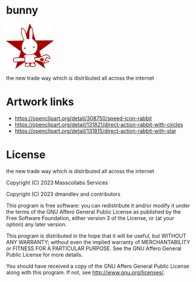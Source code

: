 # bunny

<img src="img/RedStarDirectActionRabbit.png" width="129" height="122">

the new trade way which is distributed all across the internet

# Artwork links

* https://openclipart.org/detail/308750/speed-icon-rabbit
* https://openclipart.org/detail/131821/direct-action-rabbit-with-circles
* https://openclipart.org/detail/131815/direct-action-rabbit-with-star

# License

the new trade way which is distributed all across the internet

Copyright (C) 2023 Masscollabs Services

Copyright (C) 2023 dmandlev and contributors

This program is free software: you can redistribute it and/or modify it under the terms of the GNU Affero General Public License as published by the Free Software Foundation, either version 3 of the License, or (at your option) any later version.

This program is distributed in the hope that it will be useful, but WITHOUT ANY WARRANTY; without even the implied warranty of MERCHANTABILITY or FITNESS FOR A PARTICULAR PURPOSE.  See the GNU Affero General Public License for more details.

You should have received a copy of the GNU Affero General Public License along with this program.  If not, see <http://www.gnu.org/licenses/>.
